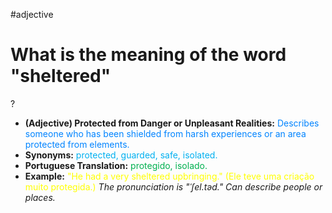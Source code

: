 #adjective

# What is the meaning of the word "sheltered"
?
* **(Adjective) Protected from Danger or Unpleasant Realities:** <span style="color:rgb(0, 132, 255)">Describes someone who has been shielded from harsh experiences or an area protected from elements.</span>
* **Synonyms:** <span style="color:rgb(0, 176, 240)">protected, guarded, safe, isolated.</span>
* **Portuguese Translation:** <span style="color:rgb(0, 176, 80)">protegido, isolado.</span>
* **Example:** <span style="color:rgb(255, 255, 0)">"He had a very sheltered upbringing." (Ele teve uma criação muito protegida.)</span>
*The pronunciation is "ˈʃel.təd." Can describe people or places.*
<!--SR:!2025-07-12,4,270-->
